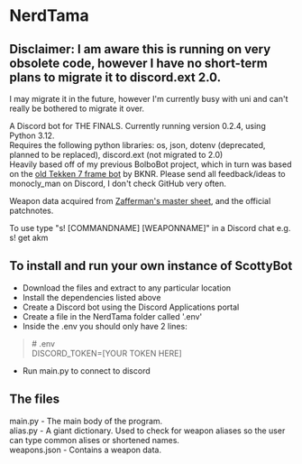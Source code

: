 # NerdTama
## Disclaimer: I am aware this is running on very obsolete code, however I have no short-term plans to migrate it to discord.ext 2.0.
I may migrate it in the future, however I'm currently busy with uni and can't really be bothered to migrate it over.

A Discord bot for THE FINALS. Currently running version 0.2.4, using Python 3.12. <br>
Requires the following python libraries: os, json, dotenv (deprecated, planned to be replaced), discord.ext (not migrated to 2.0) <br>
Heavily based off of my previous BolboBot project, which in turn was based on the [old Tekken 7 frame bot](https://github.com/BKNR/mokujin) by BKNR.
Please send all feedback/ideas to monocly_man on Discord, I don't check GitHub very often.

Weapon data acquired from [Zafferman's master sheet](https://docs.google.com/spreadsheets/d/1Ud7Rdl3AgMw9mmfDwW2LtDMnzZQ9IIhnqSE4ivsaMTs/edit?gid=2136619021#gid=2136619021), and the official patchnotes.

To use type "s! [COMMANDNAME] [WEAPONNAME]" in a Discord chat e.g. s! get akm <br>

## To install and run your own instance of ScottyBot
- Download the files and extract to any particular location
- Install the dependencies listed above
- Create a Discord bot using the Discord Applications portal
- Create a file in the NerdTama folder called '.env'
- Inside the .env you should only have 2 lines:
>\# .env<br>
>DISCORD_TOKEN=[YOUR TOKEN HERE]
- Run main.py to connect to discord

## The files
main.py - The main body of the program. <br>
alias.py - A giant dictionary. Used to check for weapon aliases so the user can type common alises or shortened names. <br>
weapons.json - Contains a weapon data.
